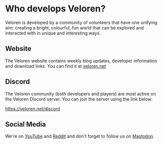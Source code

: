 # Who develops Veloren?

Veloren is developed by a community of volunteers that have one unifying aim: creating a bright,
colourful, fun world that can be explored and interacted with in unique and interesting ways.

## Website

The Veloren website contains weekly blog updates, developer information and download links.
You can find it at [veloren.net](https://veloren.net)

## Discord

The Veloren community (both developers and players) are most active on the Veloren Discord server.
You can join the server using the link below:

<https://veloren.net/discord>

## Social Media

We're on [YouTube](https://www.youtube.com/veloren)
and [Reddit](https://www.reddit.com/r/veloren) and don't forget to follow us
on [Mastodon](https://floss.social/@veloren).
